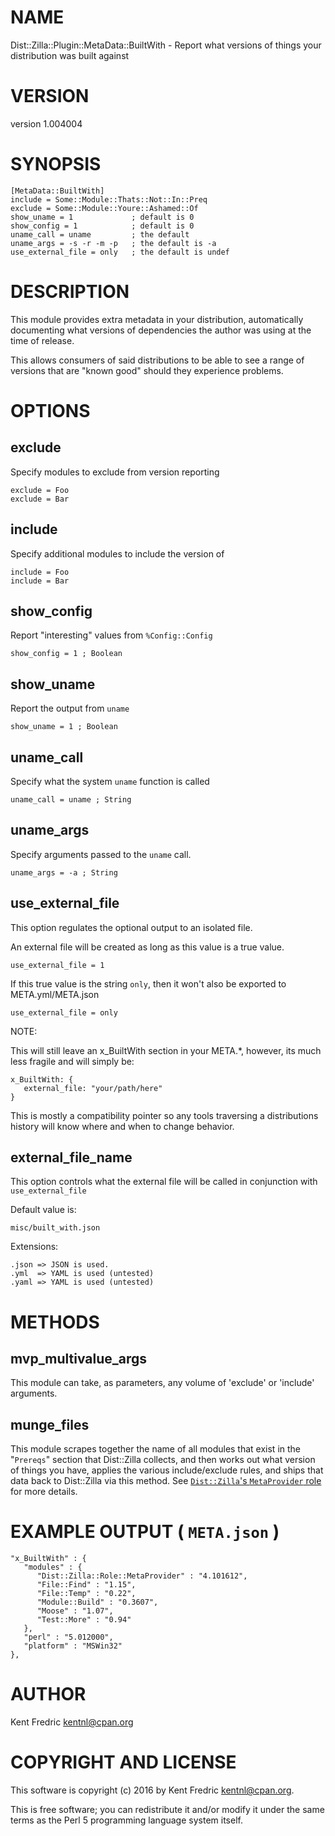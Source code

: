 # NAME

Dist::Zilla::Plugin::MetaData::BuiltWith - Report what versions of things your distribution was built against

# VERSION

version 1.004004

# SYNOPSIS

    [MetaData::BuiltWith]
    include = Some::Module::Thats::Not::In::Preq
    exclude = Some::Module::Youre::Ashamed::Of
    show_uname = 1             ; default is 0
    show_config = 1            ; default is 0
    uname_call = uname         ; the default
    uname_args = -s -r -m -p   ; the default is -a
    use_external_file = only   ; the default is undef

# DESCRIPTION

This module provides extra metadata in your distribution, automatically documenting what versions of dependencies the author was
using at the time of release.

This allows consumers of said distributions to be able to see a range of versions that are "known good" should they experience
problems.

# OPTIONS

## exclude

Specify modules to exclude from version reporting

    exclude = Foo
    exclude = Bar

## include

Specify additional modules to include the version of

    include = Foo
    include = Bar

## show\_config

Report "interesting" values from `%Config::Config`

    show_config = 1 ; Boolean

## show\_uname

Report the output from `uname`

    show_uname = 1 ; Boolean

## uname\_call

Specify what the system `uname` function is called

    uname_call = uname ; String

## uname\_args

Specify arguments passed to the `uname` call.

    uname_args = -a ; String

## use\_external\_file

This option regulates the optional output to an isolated file.

An external file will be created as long as this value is a true value.

    use_external_file = 1

If this true value is the string `only`, then it won't also be exported to META.yml/META.json

    use_external_file = only

NOTE:

This will still leave an x\_BuiltWith section in your META.\*, however, its much less fragile
and will simply be:

    x_BuiltWith: {
       external_file: "your/path/here"
    }

This is mostly a compatibility pointer so any tools traversing a distributions history will know where and when to change
behavior.

## external\_file\_name

This option controls what the external file will be called in conjunction with `use_external_file`

Default value is:

    misc/built_with.json

Extensions:

    .json => JSON is used.
    .yml  => YAML is used (untested)
    .yaml => YAML is used (untested)

# METHODS

## mvp\_multivalue\_args

This module can take, as parameters, any volume of 'exclude' or 'include' arguments.

## munge\_files

This module scrapes together the name of all modules that exist in the "`Prereqs`" section
that Dist::Zilla collects, and then works out what version of things you have,
applies the various include/exclude rules, and ships that data back to Dist::Zilla
via this method. See [`Dist::Zilla`'s `MetaProvider` role](https://metacpan.org/pod/Dist::Zilla::Role::MetaProvider) for more details.

# EXAMPLE OUTPUT ( `META.json` )

    "x_BuiltWith" : {
       "modules" : {
          "Dist::Zilla::Role::MetaProvider" : "4.101612",
          "File::Find" : "1.15",
          "File::Temp" : "0.22",
          "Module::Build" : "0.3607",
          "Moose" : "1.07",
          "Test::More" : "0.94"
       },
       "perl" : "5.012000",
       "platform" : "MSWin32"
    },

# AUTHOR

Kent Fredric <kentnl@cpan.org>

# COPYRIGHT AND LICENSE

This software is copyright (c) 2016 by Kent Fredric <kentnl@cpan.org>.

This is free software; you can redistribute it and/or modify it under
the same terms as the Perl 5 programming language system itself.
